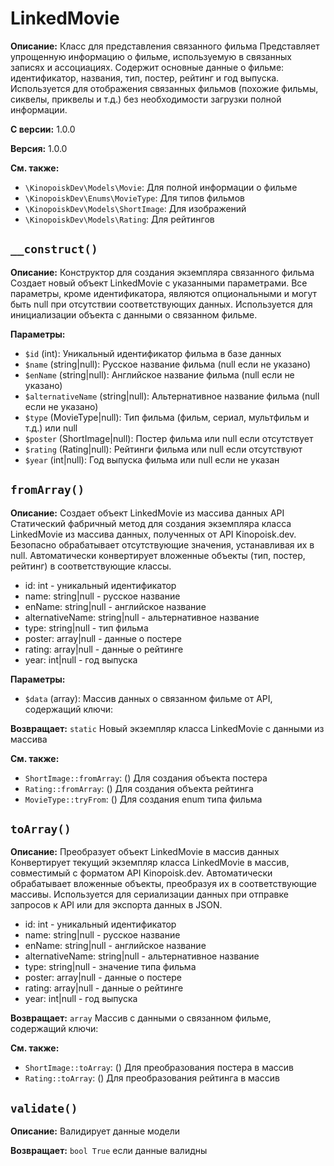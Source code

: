 # LinkedMovie

**Описание:** Класс для представления связанного фильма
Представляет упрощенную информацию о фильме, используемую в связанных
записях и ассоциациях. Содержит основные данные о фильме: идентификатор,
названия, тип, постер, рейтинг и год выпуска. Используется для отображения
связанных фильмов (похожие фильмы, сиквелы, приквелы и т.д.) без
необходимости загрузки полной информации.

**С версии:** 1.0.0

**Версия:** 1.0.0

**См. также:**

* `\KinopoiskDev\Models\Movie`: Для полной информации о фильме
* `\KinopoiskDev\Enums\MovieType`: Для типов фильмов
* `\KinopoiskDev\Models\ShortImage`: Для изображений
* `\KinopoiskDev\Models\Rating`: Для рейтингов

## `__construct()`

**Описание:** Конструктор для создания экземпляра связанного фильма
Создает новый объект LinkedMovie с указанными параметрами.
Все параметры, кроме идентификатора, являются опциональными и могут
быть null при отсутствии соответствующих данных. Используется для
инициализации объекта с данными о связанном фильме.

**Параметры:**

* `$id` (int): Уникальный идентификатор фильма в базе данных
* `$name` (string|null): Русское название фильма (null если не указано)
* `$enName` (string|null): Английское название фильма (null если не указано)
* `$alternativeName` (string|null): Альтернативное название фильма (null если не указано)
* `$type` (MovieType|null): Тип фильма (фильм, сериал, мультфильм и т.д.) или null
* `$poster` (ShortImage|null): Постер фильма или null если отсутствует
* `$rating` (Rating|null): Рейтинги фильма или null если отсутствуют
* `$year` (int|null): Год выпуска фильма или null если не указан

## `fromArray()`

**Описание:** Создает объект LinkedMovie из массива данных API
Статический фабричный метод для создания экземпляра класса LinkedMovie
из массива данных, полученных от API Kinopoisk.dev. Безопасно обрабатывает
отсутствующие значения, устанавливая их в null. Автоматически конвертирует
вложенные объекты (тип, постер, рейтинг) в соответствующие классы.
- id: int - уникальный идентификатор
- name: string|null - русское название
- enName: string|null - английское название
- alternativeName: string|null - альтернативное название
- type: string|null - тип фильма
- poster: array|null - данные о постере
- rating: array|null - данные о рейтинге
- year: int|null - год выпуска

**Параметры:**

* `$data` (array): Массив данных о связанном фильме от API, содержащий ключи:

**Возвращает:** `static` Новый экземпляр класса LinkedMovie с данными из массива

**См. также:**

* `ShortImage::fromArray`: () Для создания объекта постера
* `Rating::fromArray`: () Для создания объекта рейтинга
* `MovieType::tryFrom`: () Для создания enum типа фильма

## `toArray()`

**Описание:** Преобразует объект LinkedMovie в массив данных
Конвертирует текущий экземпляр класса LinkedMovie в массив,
совместимый с форматом API Kinopoisk.dev. Автоматически обрабатывает
вложенные объекты, преобразуя их в соответствующие массивы.
Используется для сериализации данных при отправке запросов к API
или для экспорта данных в JSON.
- id: int - уникальный идентификатор
- name: string|null - русское название
- enName: string|null - английское название
- alternativeName: string|null - альтернативное название
- type: string|null - значение типа фильма
- poster: array|null - данные о постере
- rating: array|null - данные о рейтинге
- year: int|null - год выпуска

**Возвращает:** `array` Массив с данными о связанном фильме, содержащий ключи:

**См. также:**

* `ShortImage::toArray`: () Для преобразования постера в массив
* `Rating::toArray`: () Для преобразования рейтинга в массив

## `validate()`

**Описание:** Валидирует данные модели

**Возвращает:** `bool True` если данные валидны

